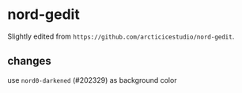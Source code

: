# nord-gedit

Slightly edited from `https://github.com/arcticicestudio/nord-gedit`.

## changes

use `nord0-darkened` (#202329) as background color

